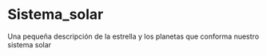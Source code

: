 # Sistema_solar
Una pequeña descripción de la estrella y los planetas que conforma nuestro sistema solar
